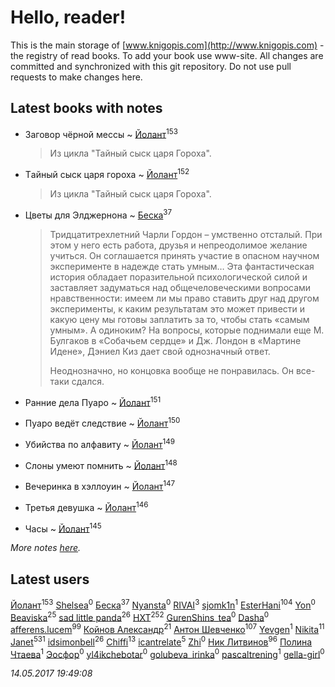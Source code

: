 # Hello, reader!
This is the main storage of [www.knigopis.com](http://www.knigopis.com) - the registry of read books.
To add your book use www-site. All changes are committed and synchronized with this git repository.
Do not use pull requests to make changes here.


## Latest books with notes
* Заговор чёрной мессы ~ [Йолант](users/104/104690883692185089260-google)<sup>153</sup>
    > Из цикла "Тайный сыск царя Гороха".

* Tайный сыск царя гороха ~ [Йолант](users/104/104690883692185089260-google)<sup>152</sup>
    > Из цикла "Тайный сыск царя Гороха".

* Цветы для Элджернона ~ [Беска](users/157/1577468-vkontakte)<sup>37</sup>
    > Тридцатитрехлетний Чарли Гордон – умственно отсталый. При этом у него есть работа, друзья и непреодолимое желание учиться. Он соглашается принять участие в опасном научном эксперименте в надежде стать умным…
    > Эта фантастическая история обладает поразительной психологической силой и заставляет задуматься над общечеловеческими вопросами нравственности: имеем ли мы право ставить друг над другом эксперименты, к каким результатам это может привести и какую цену мы готовы заплатить за то, чтобы стать «самым умным». А одиноким?
    > На вопросы, которые поднимали еще М. Булгаков в «Собачьем сердце» и Дж. Лондон в «Мартине Идене», Дэниел Киз дает свой однозначный ответ. 
    > 
    > Неоднозначно, но концовка вообще не понравилась. Он все-таки сдался.

* Ранние дела Пуаро ~ [Йолант](users/104/104690883692185089260-google)<sup>151</sup>

* Пуаро ведёт следствие ~ [Йолант](users/104/104690883692185089260-google)<sup>150</sup>

* Убийства по алфавиту ~ [Йолант](users/104/104690883692185089260-google)<sup>149</sup>

* Слоны умеют помнить ~ [Йолант](users/104/104690883692185089260-google)<sup>148</sup>

* Вечеринка в хэллоуин ~ [Йолант](users/104/104690883692185089260-google)<sup>147</sup>

* Третья девушка ~ [Йолант](users/104/104690883692185089260-google)<sup>146</sup>

* Часы ~ [Йолант](users/104/104690883692185089260-google)<sup>145</sup>


_More notes [here](latest_books_with_notes.md)._


## Latest users
[Йолант](users/104/104690883692185089260-google)<sup>153</sup> 
[Shelsea](users/967/9675370869020666520-mailru)<sup>0</sup> 
[Беска](users/157/1577468-vkontakte)<sup>37</sup> 
[Nyansta](users/241/241453083-vkontakte)<sup>0</sup> 
[RIVAI](users/105/105617470861273678190-google)<sup>3</sup> 
[sjomk1n](users/243/243975624-vkontakte)<sup>1</sup> 
[EsterHani](users/305/30558181-vkontakte)<sup>104</sup> 
[Yon](users/103/10348899-vkontakte)<sup>0</sup> 
[Beaviska](users/102/10202544960024508-facebook)<sup>25</sup> 
[sad little panda](users/188/1882525281990290-facebook)<sup>26</sup> 
[HXT](users/100/100002563462782-facebook)<sup>252</sup> 
[GurenShins_tea](users/712/712242609159274496-twitter)<sup>0</sup> 
[Dasha](users/130/13015628898852979311-mailru)<sup>0</sup> 
[afferens.lucem](users/196/196071655-vkontakte)<sup>99</sup> 
[Койнов Александр](users/414/414040473-vkontakte)<sup>21</sup> 
[Антон Шевченко](users/339/339786161-vkontakte)<sup>107</sup> 
[Yevgen](users/100/100001921022265-facebook)<sup>1</sup> 
[Nikita](users/100/100684315-vkontakte)<sup>11</sup> 
[Janet](users/205/20565064-vkontakte)<sup>531</sup> 
[idsimonbell](users/380/380554090-vkontakte)<sup>26</sup> 
[Chiffi](users/105/105831994080785626680-google)<sup>13</sup> 
[icantrelate](users/111/111003752220369872386-googleplus)<sup>5</sup> 
[Zhi](users/104/104502610850806942588-google)<sup>0</sup> 
[Ник Литвинов](users/241/241974816-vkontakte)<sup>96</sup> 
[Полина Чтаева](users/182/18209789998000712034-mailru)<sup>1</sup> 
[Эосфор](users/193/1931089343792598-facebook)<sup>0</sup> 
[yl4ikchebotar](users/651/65177110-vkontakte)<sup>0</sup> 
[golubeva_irinka](users/208/20867638-vkontakte)<sup>0</sup> 
[pascaltrening](users/116/1168869274-facebook)<sup>1</sup> 
[gella-girl](users/421/42198251-vkontakte)<sup>0</sup> 


_14.05.2017 19:49:08_
